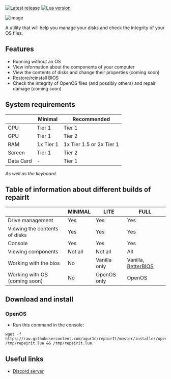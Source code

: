 [![Latest release](https://img.shields.io/github/v/release/aqur1n/repairIt?include_prereleases&label=Latest%20Release&logo=github&sort=semver&style=for-the-badge&logoColor=white)](https://github.com/aqur1n/repairIt/releases)
[![Lua version](https://img.shields.io/badge/LUA-5.2-green?style=for-the-badge&logo=lua&logoColor=white)](https://www.lua.org/manual/5.2/)

![image](https://github.com/user-attachments/assets/f95015d8-5555-4512-9878-65ea85b5ed48)

A utility that will help you manage your disks and check the integrity of your OS files.

## Features
* Running without an OS
* View information about the components of your computer
* View the contents of disks and change their properties (coming soon)
* Restore/reinstall BIOS
* Check the integrity of OpenOS files (and possibly others) and repair damage (coming soon)

## System requirements
|           | Minimal   | Recommended              |
|-----------|-----------|--------------------------|
| CPU       | Tier 1    | Tier 1                   |
| GPU       | Tier 1    | Tier 2                   |
| RAM       | 1x Tier 1 | 1x Tier 1.5 or 2x Tier 1 |
| Screen    | Tier 1    | Tier 2                   |
| Data Card | -         | Tier 1                   |

*As well as the keyboard*

## Table of information about different builds of repairIt
|                               | MINIMAL | LITE         | FULL                                                               |
|-------------------------------|---------|--------------|--------------------------------------------------------------------|
| Drive management              | Yes     | Yes          | Yes                                                                |
| Viewing the contents of disks | Yes     | Yes          | Yes                                                                |
| Console                       | Yes     | Yes          | Yes                                                                |
| Viewing components            | Not all | Not all      | All                                                                |
| Working with the bios         | No      | Vanilla only | Vanilla, [BetterBIOS](https://codeberg.org/KeyTwoZero/BetterBIOS)  |
| Working with OS (coming soon) | No      | OpenOS only  | OpenOS                                                             |


## Download and install
### OpenOS
* Run this command in the console:
```
wget -f https://raw.githubusercontent.com/aqur1n/repairIt/master/installer/openos.lua /tmp/repairit.lua && /tmp/repairit.lua
```

## Useful links
* [Discord server](https://discord.gg/v4hC2z4ZHh)
